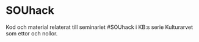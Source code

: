 # SOUhack
Kod och material relaterat till seminariet #SOUhack i KB:s serie Kulturarvet som ettor och nollor.
